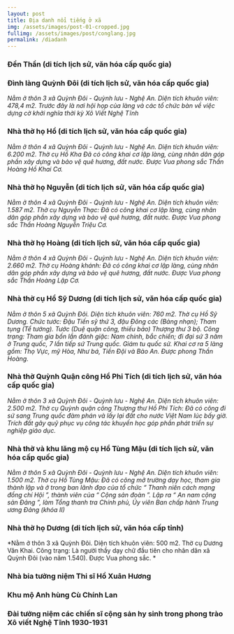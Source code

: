 ```yaml
---
layout: post
title: Địa danh nổi tiếng ở xã
img: /assets/images/post-01-cropped.jpg
fullimg: /assets/images/post/conglang.jpg
permalink: /diadanh
---
```

### Đền Thần (di tích lịch sử, văn hóa cấp quốc gia)
### Đình làng Quỳnh Đôi (di tích lịch sử, văn hóa cấp quốc gia)

*Nằm ở thôn 3 xã Quỳnh Đôi - Quỳnh lưu - Nghệ An. Diện tích khuôn viên: 478,4 m2. Trước đây là nơi hội họp của làng và các tổ chức bàn về việc dựng cờ khởi nghĩa thời kỳ Xô Viết Nghệ Tĩnh*

### Nhà thờ họ Hồ (di tích lịch sử, văn hóa cấp quốc gia)

*Nằm ở thôn 4 xã Quỳnh Đôi - Quỳnh lưu - Nghệ An. Diện tích khuôn viên: 6.200 m2. Thờ cụ Hồ Kha Đã có công khai cơ lập làng, cùng nhân dân góp phần xây dựng và bảo vệ quê hương, đất nước. Được Vua phong sắc Thần Hoàng Hồ Khai Cơ.*

### Nhà thờ họ Nguyễn (di tích lịch sử, văn hóa cấp quốc gia)

*Nằm ở thôn 4 xã Quỳnh Đôi - Quỳnh lưu - Nghệ An. Diện tích khuôn viên: 1.587 m2. Thờ cụ Nguyễn Thạc: Đã có công khai cơ lập làng, cùng nhân dân góp phần xây dựng và bảo vệ quê hương, đất nước. Được Vua phong sắc Thần Hoàng Nguyễn Triệu Cơ.*

### Nhà thờ họ Hoàng (di tích lịch sử, văn hóa cấp quốc gia)
*Nằm ở thôn 4 xã Quỳnh Đôi - Quỳnh lưu - Nghệ An. Diện tích khuôn viên: 2.660 m2. Thờ cụ Hoàng khánh: Đã có công khai cơ lập làng, cùng nhân dân góp phần xây dựng và bảo vệ quê hương, đất nước. Được Vua phong sắc Thần Hoàng Lập Cơ.*

### Nhà thờ cụ Hồ Sỹ Dương (di tích lịch sử, văn hóa cấp quốc gia)
*Nằm ở thôn 5 xã Quỳnh Đôi. Diện tích khuôn viên: 760 m2. Thờ cụ Hồ Sỹ Dương. Chức tước: Đậu Tiến sỹ thứ 3, đậu Đông các (Bảng nhạn); Tham tụng (Tể tướng). Tước (Duệ quận công, thiếu bảo) Thượng thư 3 bộ. Công trạng: Tham gia bốn lần đánh giặc: Nam chinh, bắc chiến; đi đại sứ 3 năm ở Trung quốc, 7 lần tiếp sứ Trung quốc. Giám tu quốc sử. Khai cơ ra 5 làng gồm: Thọ Vực, mỹ Hòa, Như bá, Tiền Đội và Bảo An. Được phong Thần Hoàng.*

### Nhà thờ Quỳnh Quận công Hồ Phi Tích (di tích lịch sử, văn hóa cấp quốc gia)

*Nằm ở thôn 3 xã Quỳnh Đôi - Quỳnh lưu - Nghệ An. Diện tích khuôn viên: 2.500 m2. Thờ cụ Quỳnh quận công Thượng thư Hồ Phi Tích: Đã có công đi sứ sang Trung quốc đàm phán và lấy lại đất cho nước Việt Nam lúc bấy giờ. Trích đất gây quỹ phục vụ công tác khuyến học góp phần phát triển sự nghiệp giáo dục.*

### Nhà thờ và khu lăng mộ cụ Hồ Tùng Mậu (di tích lịch sử, văn hóa cấp quốc gia)

*Nằm ở thôn 5 xã Quỳnh Đôi - Quỳnh lưu - Nghệ An. Diện tích khuôn viên: 1.500 m2. Thờ cụ Hồ Tùng Mậu: Đã có công mở trường dạy học, tham gia thành lập và ở trong ban lãnh đạo của tổ chức “ Thanh niên cách mạng đồng chí Hội ”, thành viên của “ Cộng sản đoàn ”. Lập ra “ An nam cộng sản Đảng ”, làm Tổng thanh tra Chính phủ, Ủy viên Ban chấp hành Trung ương Đảng (khóa II)*


### Nhà thờ họ Dương (di tích lịch sử, văn hóa cấp tỉnh)

*Nằm ở thôn 3 xã Quỳnh Đôi. Diện tích khuôn viên:  500 m2. Thờ cụ Dương Văn Khai. Công trạng: Là người thầy dạy chữ đầu tiên cho nhân dân xã Quỳnh Đôi (vào năm 1.540). Được Vua phong sắc. *

### Nhà bia tưởng niệm Thi sĩ Hồ Xuân Hương
### Khu mộ Anh hùng Cù Chính Lan
### Đài tưởng niệm các chiến sĩ cộng sản hy sinh trong phong trào Xô viết Nghệ Tĩnh 1930-1931